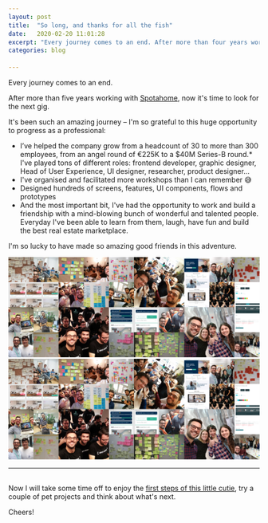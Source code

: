 ```yaml
---
layout: post
title:  "So long, and thanks for all the fish"
date:   2020-02-20 11:01:28
excerpt: "Every journey comes to an end. After more than four years working with Spotahome, now it's time to "
categories: blog

---
```


Every journey comes to an end.

After more than five years working with [Spotahome](https://www.spotahome.com/), now it's time to look for the next gig.

It's been such an amazing journey – I'm so grateful to this huge opportunity to progress as a professional:
* I’ve helped the company grow from a headcount of 30 to more than 300 employees, from an angel round of €225K to a $40M Series-B round.* I've played tons of different roles: frontend developer, graphic designer, Head of User Experience, UI designer, researcher, product designer...
* I've organised and facilitated more workshops than I can remember 😅
* Designed hundreds of screens, features, UI components, flows and prototypes
* And the most important bit, I've had the opportunity to work and build a friendship with a mind-blowing bunch of wonderful and talented people. Everyday I've been able to learn from them, laugh, have fun and build the best real estate marketplace.

I'm so lucky to have made so amazing good friends in this adventure.
<br>

<p>
    <div class="full-bleed-image">
        <img
             class="mobile-only"
             src="/images/spotahome-life.jpg"
             alt="A collage of photos of tons of post-its, UI designs and great friends I've made at Spotahome">
        <img
             class="desktop-only"
             src="/images/spotahome-life.jpg"
             alt="A collage of photos of tons of post-its, UI designs and great friends I've made at Spotahome">   
    </div>
</p>

---
<br>
Now I will take some time off to enjoy the <a title="Link to a picture of my son in my instagram feed" href="https://www.instagram.com/p/B5lIgljoDP7/">first steps of this little cutie</a>, try a couple of pet projects and think about what's next.

Cheers!
